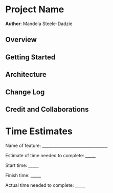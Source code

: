 # Project Name

**Author**: Mandela Steele-Dadzie


## Overview


## Getting Started


## Architecture


## Change Log


## Credit and Collaborations

# Time Estimates

Name of feature: ________________________________

Estimate of time needed to complete: _____

Start time: _____

Finish time: _____

Actual time needed to complete: _____
